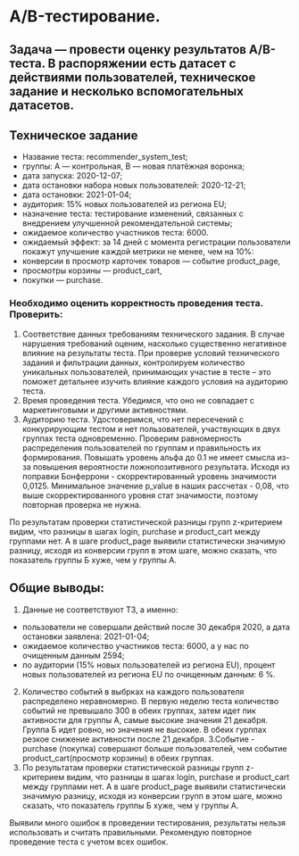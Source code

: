 # A/B-тестирование.

## Задача — провести оценку результатов A/B-теста. В распоряжении есть датасет с действиями пользователей, техническое задание и несколько вспомогательных датасетов. ##

## Техническое задание
- Название теста: recommender_system_test;
- группы: А — контрольная, B — новая платёжная воронка;
- дата запуска: 2020-12-07;
- дата остановки набора новых пользователей: 2020-12-21;
- дата остановки: 2021-01-04;
- аудитория: 15% новых пользователей из региона EU;
- назначение теста: тестирование изменений, связанных с внедрением улучшенной рекомендательной системы;
- ожидаемое количество участников теста: 6000.
- ожидаемый эффект: за 14 дней с момента регистрации пользователи покажут улучшение каждой метрики не менее, чем на 10%:
- конверсии в просмотр карточек товаров — событие product_page,
- просмотры корзины — product_cart,
- покупки — purchase.
### Необходимо оценить корректность проведения теста. Проверить:

1. Соответствие данных требованиям технического задания. В случае нарушения требований оценим, насколько существенно негативное влияние на результаты теста. При проверке условий технического задания и фильтрации данных, контролируем количество уникальных пользователей, принимающих участие в тесте – это поможет детальнее изучить влияние каждого условия на аудиторию теста.
2. Время проведения теста. Убедимся, что оно не совпадает с маркетинговыми и другими активностями.
3. Аудиторию теста. Удостоверимся, что нет пересечений с конкурирующим тестом и нет пользователей, участвующих в двух группах теста одновременно. Проверим равномерность распределения пользователей по группам и правильность их формирования.
Повышать уровень альфа до 0.1 не имеет смысла из-за повышения вероятности ложнопозитивного результата. Исходя из поправки Бонферрони - скорректированный уровень значимости 0,0125. Минимальное значение p_value в наших рассчетах - 0,08, что выше скорректированного уровня стат значимости, поэтому повторная проверка не нужна.

По результатам проверки статистической разницы групп z-критерием видим, что разницы в шагах login, purchase и product_cart между группами нет. А в шаге product_page выявили статистически значимую разницу, исходя из конверсии групп в этом шаге, можно сказать, что показатель группы Б хуже, чем у группы А.

## Общие выводы:
1. Данные не соответствуют ТЗ, а именно:
- пользователи не совершали действий после 30 декабря 2020, а дата остановки заявлена: 2021-01-04;
- ожидаемое количество участников теста: 6000, а у нас по очищенным данным 2594;
- по аудитории (15% новых пользователей из региона EU), процент новых пользователей из региона EU по очищенным данным: 6 %.
2. Количество событий в выбрках на каждого пользователя распределено неравномерно. В первую неделю теста количество событий не превышало 300 в обеих группах, затем идет пик активности для группы А, самые высокие значения 21 декабря. Группа Б идет ровно, но значения не высокие. В обеих гурппах резкое снижение активности после 21 декабря.
3.Событие - purchase (покупка) совершают больше пользователей, чем событие product_cart(просмотр корзины) в обеих группах.
4. По результатам проверки статистической разницы групп z-критерием видим, что разницы в шагах login, purchase и product_cart между группами нет. А в шаге product_page выявили статистически значимую разницу, исходя из конверсии групп в этом шаге, можно сказать, что показатель группы Б хуже, чем у группы А.

Выявили много ошибок в проведении тестирования, результаты нельзя использовать и считать правильными. Рекомендую повторное проведение теста с учетом всех ошибок.
